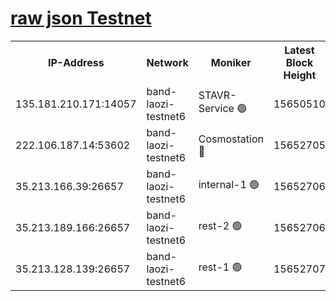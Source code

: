 
[raw json Testnet](https://rpc-check.bandt.stavr.tech/bandt/rpcbandt_result.json)
=

<table><tr><th>IP-Address</th><th>Network</th><th>Moniker</th><th>Latest Block Height</th><th>Earliest Block Height</th><th>Catching Up</th><th>Tx Index</th><th>Voting Power</th><th>Scan Time</th></tr><tr><td>135.181.210.171:14057</td><td>band-laozi-testnet6</td><td>STAVR-Service 🟢</td><td>15650510</td><td>15322501</td><td>False</td><td>on</td><td>0</td><td>2024-02-08T11:36:39.045020890UTC</td></tr><tr><td>222.106.187.14:53602</td><td>band-laozi-testnet6</td><td>Cosmostation 🔴</td><td>15652705</td><td>15423001</td><td>False</td><td>on</td><td>2203623</td><td>2024-02-08T11:36:40.472302649UTC</td></tr><tr><td>35.213.166.39:26657</td><td>band-laozi-testnet6</td><td>internal-1 🟢</td><td>15652706</td><td>15552706</td><td>False</td><td>on</td><td>0</td><td>2024-02-08T11:36:41.454432897UTC</td></tr><tr><td>35.213.189.166:26657</td><td>band-laozi-testnet6</td><td>rest-2 🟢</td><td>15652706</td><td>15552706</td><td>False</td><td>on</td><td>0</td><td>2024-02-08T11:36:42.353734151UTC</td></tr><tr><td>35.213.128.139:26657</td><td>band-laozi-testnet6</td><td>rest-1 🟢</td><td>15652707</td><td>15552707</td><td>False</td><td>on</td><td>0</td><td>2024-02-08T11:36:47.462811547UTC</td></tr></table>
